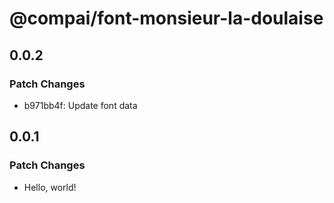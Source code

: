 # @compai/font-monsieur-la-doulaise

## 0.0.2

### Patch Changes

- b971bb4f: Update font data

## 0.0.1

### Patch Changes

- Hello, world!
